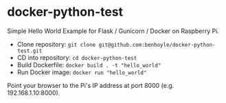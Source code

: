 # docker-python-test
Simple Hello World Example for Flask / Gunicorn / Docker on Raspberry Pi.

* Clone repository: ```git clone git@github.com:benhoyle/docker-python-test.git```
* CD into repository: ```cd docker-python-test```
* Build Dockerfile: ```docker build . -t "hello_world"```
* Run Docker image: ```docker run "hello_world"```

Point your browser to the Pi's IP address at port 8000 (e.g. 192.168.1.10:8000).
